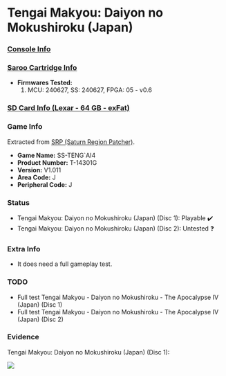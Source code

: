 # Tengai Makyou: Daiyon no Mokushiroku (Japan)

### [Console Info](../../../../Info/Consoles/VA13/README.md)

### [Saroo Cartridge Info](../../../../Info/Cartridges/RetroGameParadiseStore/1.32F/README.md)

- <b>Firmwares Tested:</b>
  1. MCU: 240627, SS: 240627, FPGA: 05 - v0.6

### [SD Card Info (Lexar - 64 GB - exFat)](../../../../Info/SdCards/Lexar/64GB/exfat/README.md)

### Game Info

Extracted from [SRP (Saturn Region Patcher)](https://segaxtreme.net/resources/saturn-region-patcher.81/download).

- <b>Game Name:</b> SS-TENG`AI4
- <b>Product Number:</b> T-14301G
- <b>Version:</b> V1.011
- <b>Area Code:</b> J
- <b>Peripheral Code:</b> J

### Status

- Tengai Makyou: Daiyon no Mokushiroku (Japan) (Disc 1): Playable :heavy_check_mark:
- Tengai Makyou: Daiyon no Mokushiroku (Japan) (Disc 2): Untested :question:

### Extra Info

- It does need a full gameplay test.

### TODO

- Full test Tengai Makyou - Daiyon no Mokushiroku - The Apocalypse IV (Japan) (Disc 1)
- Full test Tengai Makyou - Daiyon no Mokushiroku - The Apocalypse IV (Japan) (Disc 2)

### Evidence

Tengai Makyou: Daiyon no Mokushiroku (Japan) (Disc 1):

[![](https://img.youtube.com/vi/30Iqn9xdr7I/0.jpg)](https://www.youtube.com/watch?v=30Iqn9xdr7I)
